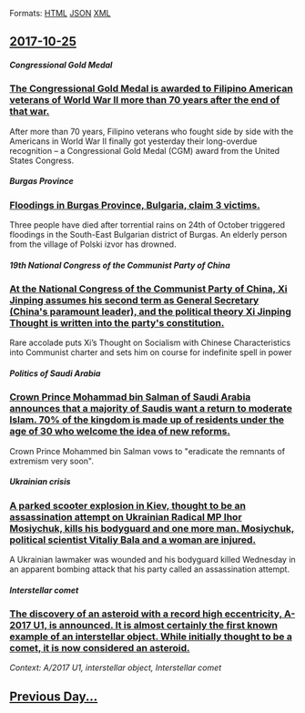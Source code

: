 
Formats: [HTML](2017/10/25/index.html)  [JSON](2017/10/25/index.json)  [XML](2017/10/25/index.xml)  

## [2017-10-25](/news/2017/10/25/index.md)

##### Congressional Gold Medal
### [The Congressional Gold Medal is awarded to Filipino American veterans of World War II more than 70 years after the end of that war. ](/news/2017/10/25/the-congressional-gold-medal-is-awarded-to-filipino-american-veterans-of-world-war-ii-more-than-70-years-after-the-end-of-that-war.md)
After more than 70 years, Filipino veterans who fought side by side with the Americans in World War II finally got yesterday their long-overdue recognition – a Congressional Gold Medal (CGM) award from the United States Congress.

##### Burgas Province
### [Floodings in Burgas Province, Bulgaria, claim 3 victims. ](/news/2017/10/25/floodings-in-burgas-province-bulgaria-claim-3-victims.md)
Three people have died after torrential rains on 24th of October triggered floodings in the South-East Bulgarian district of Burgas. An elderly person from the village of Polski izvor has drowned.

##### 19th National Congress of the Communist Party of China
### [At the National Congress of the Communist Party of China, Xi Jinping assumes his second term as General Secretary (China's paramount leader), and the political theory Xi Jinping Thought is written into the party's constitution. ](/news/2017/10/25/at-the-national-congress-of-the-communist-party-of-china-xi-jinping-assumes-his-second-term-as-general-secretary-china-s-paramount-leader.md)
Rare accolade puts Xi’s Thought on Socialism with Chinese Characteristics into Communist charter and sets him on course for indefinite spell in power

##### Politics of Saudi Arabia
### [Crown Prince Mohammad bin Salman of Saudi Arabia announces that a majority of Saudis want a return to moderate Islam. 70% of the kingdom is made up of residents under the age of 30 who welcome the idea of new reforms. ](/news/2017/10/25/crown-prince-mohammad-bin-salman-of-saudi-arabia-announces-that-a-majority-of-saudis-want-a-return-to-moderate-islam-70-of-the-kingdom-is.md)
Crown Prince Mohammed bin Salman vows to &quot;eradicate the remnants of extremism very soon&quot;.

##### Ukrainian crisis
### [A parked scooter explosion in Kiev, thought to be an assassination attempt on Ukrainian Radical MP Ihor Mosiychuk, kills his bodyguard and one more man. Mosiychuk, political scientist Vitaliy Bala and a woman are injured. ](/news/2017/10/25/a-parked-scooter-explosion-in-kiev-thought-to-be-an-assassination-attempt-on-ukrainian-radical-mp-ihor-mosiychuk-kills-his-bodyguard-and-o.md)
A Ukrainian lawmaker was wounded and his bodyguard killed Wednesday in an apparent bombing attack that his party called an assassination attempt.

##### Interstellar comet
### [The discovery of an asteroid with a record high eccentricity, A-2017 U1, is announced. It is almost certainly the first known example of an interstellar object. While initially thought to be a comet, it is now considered an asteroid. ](/news/2017/10/25/the-discovery-of-an-asteroid-with-a-record-high-eccentricity-a-2017-u1-is-announced-it-is-almost-certainly-the-first-known-example-of-an.md)
_Context: A/2017 U1, interstellar object, Interstellar comet_

## [Previous Day...](/news/2017/10/24/index.md)

